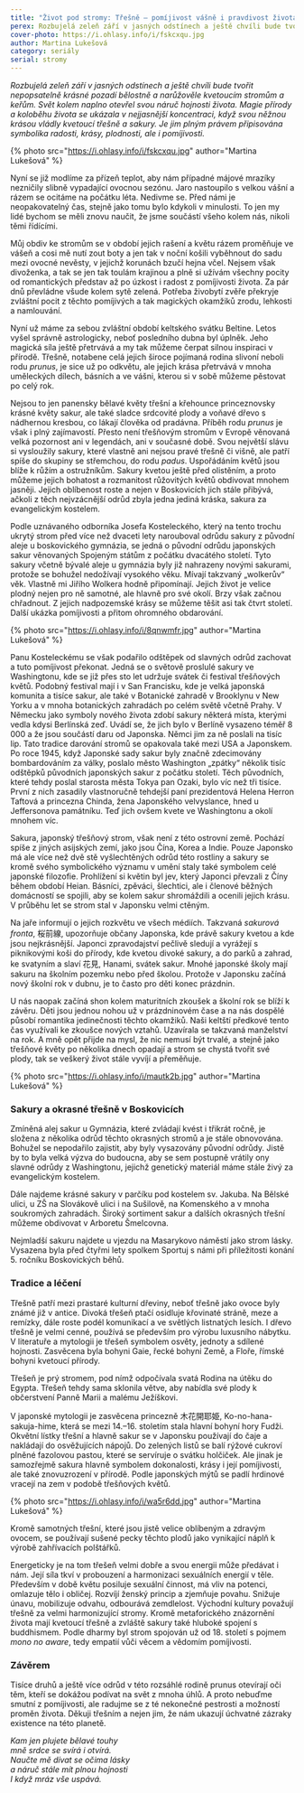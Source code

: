 ```yaml
---
title: "Život pod stromy: Třešně – pomíjivost vášně i pravdivost života"
perex: Rozbujelá zeleň září v jasných odstínech a ještě chvíli bude tvořit nepopsatelně krásné pozadí bělostně a narůžověle kvetoucím stromům a keřům. Svět kolem naplno otevřel svou náruč hojnosti života.
cover-photo: https://i.ohlasy.info/i/fskcxqu.jpg
author: Martina Lukešová
category: seriály
serial: stromy
---
```


*Rozbujelá zeleň září v jasných odstínech a ještě chvíli bude tvořit nepopsatelně krásné pozadí bělostně a narůžověle kvetoucím stromům a keřům. Svět kolem naplno otevřel svou náruč hojnosti života. Magie přírody a koloběhu života se ukázala v nejjasnější koncentraci, když svou něžnou krásou vládly kvetoucí třešně a sakury. Je jim plným právem připisována symbolika radosti, krásy, plodnosti, ale i pomíjivosti.*

{% photo src="https://i.ohlasy.info/i/fskcxqu.jpg" author="Martina Lukešová" %}

Nyní se již modlíme za přízeň teplot, aby nám případné májové mrazíky nezničily slibně vypadající ovocnou sezónu. Jaro nastoupilo s velkou vášní a rázem se ocitáme na počátku léta. Nedivme se. Před námi je neopakovatelný čas, stejně jako tomu bylo kdykoli v minulosti. To jen my lidé bychom se měli znovu naučit, že jsme součástí všeho kolem nás, nikoli těmi řídícími.

Můj obdiv ke stromům se v období jejich rašení a květu rázem proměňuje ve vášeň a cosi mě nutí zout boty a jen tak v noční košili vyběhnout do sadu mezi ovocné nevěsty, v jejichž korunách bzučí hejna včel. Nejsem však divoženka, a tak se jen tak toulám krajinou a plně si užívám všechny pocity od romantických představ až po úzkost i radost z pomíjivosti života. Za pár dnů převládne všude kolem sytě zelená. Potřeba živobytí zvěře překryje zvláštní pocit z těchto pomíjivých a tak magických okamžiků zrodu, lehkosti a namlouvání.

Nyní už máme za sebou zvláštní období keltského svátku Beltine. Letos vyšel správně astrologicky, neboť posledního dubna byl úplněk. Jeho magická síla ještě přetrvává a my tak můžeme čerpat silnou inspiraci v přírodě. Třešně, notabene celá jejich široce pojímaná rodina slivoní neboli rodu *prunus*, je sice už po odkvětu, ale jejich krása přetrvává v mnoha uměleckých dílech, básních a ve vášni, kterou si v sobě můžeme pěstovat po celý rok.

Nejsou to jen panensky bělavé květy třešní a křehounce princeznovsky krásné květy sakur, ale také sladce srdcovité plody a voňavé dřevo s nádhernou kresbou, co lákají člověka od pradávna. Příběh rodu *prunus* je však i plný zajímavostí. Přesto není třešňovým stromům v Evropě věnovaná velká pozornost ani v legendách, ani v současné době. Svou největší slávu si vysloužily sakury, které vlastně ani nejsou pravé třešně či višně, ale patří spíše do skupiny se střemchou, do rodu *padus*. Uspořádáním květů jsou blíže k růžím a ostružníkům. Sakury kvetou ještě před olistěním, a proto můžeme jejich bohatost a rozmanitost růžovitých květů obdivovat mnohem jasněji. Jejich oblíbenost roste a nejen v Boskovicích jich stále přibývá, ačkoli z těch nejvzácnější odrůd zbyla jedna jediná kráska, sakura za evangelickým kostelem.

Podle uznávaného odborníka Josefa Kosteleckého, který na tento trochu ukrytý strom před více než dvaceti lety narouboval odrůdu sakury z původní aleje u boskovického gymnázia, se jedná o původní odrůdu japonských sakur věnovaných Spojeným státům z počátku dvacátého století. Tyto sakury včetně bývalé aleje u gymnázia byly již nahrazeny novými sakurami, protože se bohužel nedožívají vysokého věku. Mívají takzvaný „wolkerův“ věk. Vlastně mi Jiřího Wolkera hodně připomínají. Jejich život je velice plodný nejen pro ně samotné, ale hlavně pro své okolí. Brzy však začnou chřadnout. Z jejich nadpozemské krásy se můžeme těšit asi tak čtvrt století. Další ukázka pomíjivosti a přitom ohromného obdarování.

{% photo src="https://i.ohlasy.info/i/8qnwmfr.jpg" author="Martina Lukešová" %}

Panu Kosteleckému se však podařilo odštěpek od slavných odrůd zachovat a tuto pomíjivost překonat. Jedná se o světově proslulé sakury ve Washingtonu, kde se již přes sto let udržuje svátek či festival třešňových květů. Podobný festival mají i v San Francisku, kde je velká japonská komunita a tisíce sakur, ale také v Botanické zahradě v Brooklynu v New Yorku a v mnoha botanických zahradách po celém světě včetně Prahy. V Německu jako symboly nového života zdobí sakury některá místa, kterými vedla kdysi Berlínská zeď. Uvádí se, že jich bylo v Berlíně vysazeno téměř 8 000 a že jsou součástí daru od Japonska. Němci jim za ně poslali na tisíc lip. Tato tradice darování stromů se opakovala také mezi USA a Japonskem. Po roce 1945, když Japonské sady sakur byly značně zdecimovány bombardováním za války, poslalo město Washington „zpátky“ několik tisíc odštěpků původních japonských sakur z počátku století. Těch původních, které tehdy poslal starosta města Tokya pan Ozaki, bylo víc než tři tisíce. První z nich zasadily vlastnoručně tehdejší paní prezidentová Helena Herron Taftová a princezna Chinda, žena Japonského velvyslance, hned u Jeffersonova památníku. Teď jich ovšem kvete ve Washingtonu a okolí mnohem víc.

Sakura, japonský třešňový strom, však není z této ostrovní země. Pochází spíše z jiných asijských zemí, jako jsou Čína, Korea a Indie. Pouze Japonsko má ale více než dvě stě vyšlechtěných odrůd této rostliny a sakury se kromě svého symbolického významu v umění staly také symbolem celé japonské filozofie. Prohlížení si květin byl jev, který Japonci převzali z Číny během období Heian. Básníci, zpěváci, šlechtici, ale i členové běžných domácností se spojili, aby se kolem sakur shromáždili a ocenili jejich krásu. V průběhu let se strom stal v Japonsku velmi ctěným.

Na jaře informují o jejich rozkvětu ve všech médiích. Takzvaná *sakurová fronta*, 桜前線, upozorňuje občany Japonska, kde právě sakury kvetou a kde jsou nejkrásnější. Japonci zpravodajství pečlivě sledují a vyrážejí s piknikovými koši do přírody, kde kvetou divoké sakury, a do parků a zahrad, ke svatyním a slaví 花見, Hanami, svátek sakur. Mnohé japonské školy mají sakuru na školním pozemku nebo před školou. Protože v Japonsku začíná nový školní rok v dubnu, je to často pro děti konec prázdnin.

U nás naopak začíná shon kolem maturitních zkoušek a školní rok se blíží k závěru. Děti jsou jednou nohou už v prázdninovém čase a na nás dospělé působí romantika jedinečnosti těchto okamžiků. Naši keltští předkové tento čas využívali ke zkoušce nových vztahů. Uzavírala se takzvaná manželství na rok. A mně opět přijde na mysl, že nic nemusí být trvalé, a stejně jako třešňové květy po několika dnech opadají a strom se chystá tvořit své plody, tak se veškerý život stále vyvíjí a přeměňuje.

{% photo src="https://i.ohlasy.info/i/mautk2b.jpg" author="Martina Lukešová" %}

### Sakury a okrasné třešně v Boskovicích

Zmíněná alej sakur u Gymnázia, které zvládají kvést i třikrát ročně, je složena z několika odrůd těchto okrasných stromů a je stále obnovována. Bohužel se nepodařilo zajistit, aby byly vysazovány původní odrůdy. Jistě by to byla velká výzva do budoucna, aby se sem postupně vrátily ony slavné odrůdy z Washingtonu, jejichž genetický materiál máme stále živý za evangelickým kostelem.

Dále najdeme krásné sakury v parčíku pod kostelem sv. Jakuba. Na Bělské ulici, u ZŠ na Slovákově ulici i na Sušilově, na Komenského a v mnoha soukromých zahradách. Široký sortiment sakur a dalších okrasných třešní můžeme obdivovat v Arboretu Šmelcovna.

Nejmladší sakuru najdete u vjezdu na Masarykovo náměstí jako strom lásky. Vysazena byla před čtyřmi lety spolkem Sportuj s námi při příležitosti konání 5. ročníku Boskovických běhů.

### Tradice a léčení

Třešně patří mezi prastaré kulturní dřeviny, neboť třešně jako ovoce byly známé již v antice. Divoká třešeň ptačí osidluje křovinaté stráně, meze a remízky, dále roste podél komunikací a ve světlých listnatých lesích. I dřevo třešně je velmi cenné, používá se především pro výrobu luxusního nábytku. V literatuře a mytologii je třešeň symbolem osvěty, jednoty a sdílené hojnosti. Zasvěcena byla bohyni Gaie, řecké bohyni Země, a Floře, římské bohyni kvetoucí přírody.

Třešeň je prý stromem, pod nímž odpočívala svatá Rodina na útěku do Egypta. Třešeň tehdy sama sklonila větve, aby nabídla své plody k občerstvení Panně Marii a malému Ježíškovi.

V japonské mytologii je zasvěcena princezně 木花開耶姫, Ko-no-hana-sakuja-hime, která se mezi 14.–16. stoletím stala hlavní bohyní hory Fudži. Okvětní lístky třešní a hlavně sakur se v Japonsku používají do čaje a nakládají do osvěžujících nápojů. Do zelených listů se balí rýžové cukroví plněné fazolovou pastou, které se servíruje o svátku holčiček. Ale jinak je samozřejmě sakura hlavně symbolem dokonalosti, krásy i její pomíjivosti, ale také znovuzrození v přírodě. Podle japonských mýtů se padlí hrdinové vracejí na zem v podobě třešňových květů.

{% photo src="https://i.ohlasy.info/i/wa5r6dd.jpg" author="Martina Lukešová" %}

Kromě samotných třešní, které jsou jistě velice oblíbeným a zdravým ovocem, se používají sušené pecky těchto plodů jako vynikající náplň k výrobě zahřívacích polštářků.

Energeticky je na tom třešeň velmi dobře a svou energii může předávat i nám. Její síla tkví v probouzení a harmonizaci sexuálních energií v těle. Především v době květu posiluje sexuální činnost, má vliv na potenci, omlazuje tělo i obličej. Rozvíjí ženský princip a zjemňuje povahu. Snižuje únavu, mobilizuje odvahu, odbourává zemdlelost. Východní kultury považují třešně za velmi harmonizující stromy. Kromě metaforického znázornění života mají kvetoucí třešně a zvláště sakury také hluboké spojení s buddhismem. Podle dharmy byl strom spojován už od 18. století s pojmem *mono no aware*, tedy empatií vůči věcem a vědomím pomíjivosti. 

### Závěrem

Tisíce druhů a ještě více odrůd v této rozsáhlé rodině prunus otevírají oči těm, kteří se dokážou podívat na svět z mnoha úhlů. A proto nebuďme smutní z pomíjivosti, ale radujme se z té nekonečné pestrosti a možností proměn života. Děkuji třešním a nejen jim, že nám ukazují úchvatné zázraky existence na této planetě.

*Kam jen plujete bělavé touhy*  
*mně srdce se svírá i otvírá.*  
*Naučte mě dívat se očima lásky*  
*a náruč stále mít plnou hojnosti*  
*I když mráz vše uspává.*
